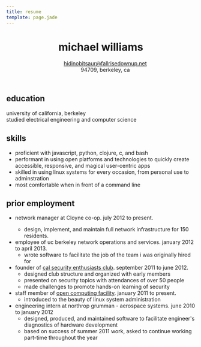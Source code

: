 ```yaml
---
title: resume
template: page.jade
---
```

<!-- TODO: clean up html, integrate styling to separate stylesheet -->
<header class="text-center">
  <h1>michael williams</h1>
  <ul style="list-style: none;">
    <li id="email">
      <a class="obfuscated" href="mailto:&lt;span class='obfuscation'&gt;hi&lt;/span&gt;dino&lt;span class='obfuscation'&gt;bit&lt;/span&gt;saur@&lt;span class='obfuscation'&gt;fall&lt;/span&gt;rise&lt;span class='obfuscation'&gt;down&lt;/span&gt;up.net">
        <span class="obfuscation">hi</span>dino<span class="obfuscation">bit</span>saur@<span class="obfuscation">fall</span>rise<span class="obfuscation">down</span>up.net
      </a>
    </li>
    <li id="address">94709, berkeley, ca</li>
  </ul>
</header>
<div class="features">
  <div class="feature">
    <h2>education</h2>
    <p>
    university of california, berkeley <br />
    studied electrical engineering and computer science <br />
    </p>
  </div>
  <div class="feature">
    <h2>skills</h2>
    <ul>
      <li>proficient with javascript, python, clojure, c, and bash</li>
      <li>performant in using open platforms and technologies to quickly create accessible, responsive, and magical user-centric apps</li>
      <li>skilled in using linux systems for every occasion, from personal use to adminstration</li>
      <li>most comfortable when in front of a command line</li>
    </ul>
  </div>
  <div class="feature">
    <h2>prior employment</h2>
    <ul>
      <li>network manager at Cloyne co-op. july 2012 to present.</li>
        <ul>
          <li>design, implement, and maintain full network infrastructure for 150 residents.</li>
        </ul>
      </li>
      <li>employee of uc berkeley network operations and services. january 2012 to april 2013.
        <ul>
          <li>wrote software to facilitate the job of the team i was originally hired for</li>
        </ul>
      <li>founder of <a href="http://calsec.berkeley.edu">cal security enthusiasts club</a>. september 2011 to june 2012.
        <ul>
          <li>designed club structure and organized with early members</li>
          <li>presented on security topics with attendances of over 50 people</li>
          <li>made challenges to promote hands-on learning of security</li>
        </ul>
      </li>
      <li>staff member of <a href="https://secure.ocf.berkeley.edu">open computing facility</a>. january 2011 to present.
        <ul>
          <li>introduced to the beauty of linux system administration</li>
        </ul>
      </li>
      <li>engineering intern at northrop grumman - aerospace systems. june 2010 to january 2012
        <ul>
          <li>designed, produced, and maintained software to facilitate engineer's diagnostics of hardware development</li>
          <li>based on success of summer 2011 work, asked to continue working part-time throughout the year</li>
        </ul>
      </li>
    </ul>
  </div>
</div>
